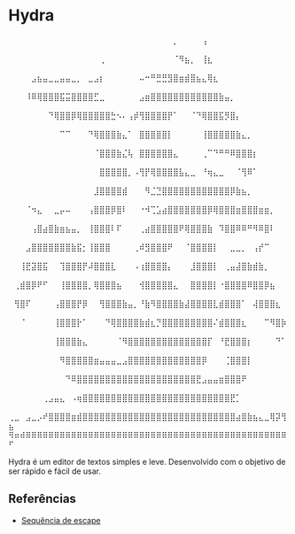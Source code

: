 # Hydra
⠀⠀⠀⠀⠀⠀⠀⠀⠀⠀⠀⠀⠀⠀⠀⠀⠀⠀⠀⠀⠀⠀⠀⠀⠀⠀⠀⠀⠀⡀⠀⠀⠀⠀⢠⠀⠀⠀⠀⠀⠀⠀⠀⠀⠀⠀⠀⠀⠀⠀
⠀⠀⠀⠀⠀⠀⠀⠀⠀⠀⠀⠀⠀⠀⠀⠀⢀⠀⠀⠀⠀⠀⠀⠀⠀⠀⠀⠀⠀⠈⠻⣦⡀⠀⢸⣆⠀⠀⠀⠀⠀⠀⠀⠀⠀⠀⠀⠀⠀⠀
⠀⠀⠀⠀⣠⣦⣤⣀⣀⣤⣤⣀⡀⠀⣀⣠⡆⠀⠀⠀⠀⠀⠀⠤⠒⠛⣛⣛⣻⣿⣶⣾⣿⣦⣄⢿⣆⠀⠀⠀⠀⠀⠀⠀⠀⠀⠀⠀⠀⠀
⠀⠀⠀⠸⠿⢿⣿⣿⣿⣯⣭⣿⣿⣿⣿⣋⣀⠀⠀⠀⠀⠀⠀⣠⣶⣿⣿⣿⣿⣿⣿⣿⣿⣿⣿⣿⣿⣷⣤⡀⠀⠀⠀⠀⠀⠀⠀⠀⠀⠀
⠀⠀⠀⠀⠀⠀⠀⠙⢿⣿⣿⡿⢿⣿⣿⣿⣿⣿⣓⠢⠄⢠⡾⢻⣿⣿⣿⣿⡟⠁⠀⠀⠈⠙⢿⣿⣿⣯⡻⣿⡄⠀⠀⠀⠀⠀⠀⠀⠀⠀
⠀⠀⠀⠀⠀⠀⠀⠀⠀⠉⠉⠀⠀⠀⠙⢿⣿⣿⣿⣷⣄⠁⠀⣿⣿⣿⣿⣿⡇⠀⠀⠀⠀⠀⢸⣿⣿⣿⣿⣿⣷⣄⡀⠀⠀⠀⠀⠀⠀⠀
⠀⠀⠀⠀⠀⠀⠀⠀⠀⠀⠀⠀⠀⠀⠀⠈⣿⣿⣿⣷⣌⢧⠀⣿⣿⣿⣿⣿⣿⣄⠀⠀⠀⠀⢀⠉⠙⠛⠛⠿⣿⣿⣿⡆⠀⠀⠀⠀⠀⠀
⠀⠀⠀⠀⠀⠀⠀⠀⠀⠀⠀⠀⠀⠀⠀⠀⣿⣿⣿⣿⣿⡀⠠⢻⡟⢿⣿⣿⣿⣿⣧⣄⣀⠀⠘⢶⣄⣀⠀⠀⠈⢻⠿⠁⠀⠀⠀⠀⠀⠀
⠀⠀⠀⠀⠀⠀⠀⠀⠀⠀⠀⠀⠀⠀⠀⣸⣿⣿⣿⣿⣾⠀⠀⠀⠻⣈⣙⣿⣿⣿⣿⣿⣿⣿⣿⣿⣿⣿⣿⡿⣷⣦⡀⠀⠀⠀⠀⠀⠀⠀
⠀⠀⠀⠈⠲⣄⠀⠀⣀⡤⠤⠀⠀⠀⢠⣿⣿⣿⡿⣿⠇⠀⠀⠐⠺⢉⣡⣴⣿⣿⣿⣿⣿⣿⣿⡿⢿⣿⣿⣿⣶⣿⣿⣿⣶⣶⡀⠀⠀⠀
⠀⠀⠀⠀⢠⣿⣴⣿⣷⣶⣦⣤⡀⠀⢸⣿⣿⣿⠇⠏⠀⠀⠀⢀⣴⣿⣿⣿⣿⣿⠟⢿⣿⣿⣿⣷⠀⠹⣿⣿⠿⠿⠛⠻⠿⣿⠇⠀⠀⠀
⠀⠀⠀⣠⣿⣿⣿⣿⣿⣿⣿⣷⣯⡂⢸⣿⣿⣿⠀⠀⠀⠀⢀⠾⣻⣿⣿⣿⠟⠀⠀⠈⣿⣿⣿⣿⡇⠀⠀⣀⣀⡀⠀⢠⡞⠉⠀⠀⠀⠀
⠀⠀⢸⣟⣽⣿⣯⠀⠀⢹⣿⣿⣿⡟⠼⣿⣿⣿⣇⠀⠀⠀⠠⢰⣿⣿⣿⣿⡄⠀⠀⠀⣸⣿⣿⣿⡇⠀⢀⣤⣼⣿⣷⣾⣷⡀⠀⠀⠀⠀
⠀⢀⣾⣿⡿⠟⠋⠀⠀⢸⣿⣿⣿⣿⡀⢿⣿⣿⣿⣦⠀⠀⠀⢺⣿⣿⣿⣿⣿⣄⠀⠀⣿⣿⣿⣿⡇⠐⣿⣿⣿⣿⠿⣿⣿⡿⣦⠀⠀⠀
⠀⢻⣿⠏⠀⠀⠀⠀⢠⣿⣿⣿⡟⡿⠀⠀⢻⣿⣿⣿⣷⣤⡀⠘⣷⠻⣿⣿⣿⣿⣷⣼⣿⣿⣿⣿⣇⣾⣿⣿⣿⠁⠀⢼⣿⣿⣿⣆⠀⠀
⠀⠀⠈⠀⠀⠀⠀⠀⢸⣿⣿⣿⡗⠁⠀⠀⠀⠙⢿⣿⣿⣿⣿⣷⣾⣆⡙⣿⣿⣿⣿⣿⣿⣿⣿⣿⠌⣾⣿⣿⣿⣆⠀⠀⠀⠉⠻⣿⡷⠀
⠀⠀⠀⠀⠀⠀⠀⠀⢸⣿⣿⣿⣷⣄⠀⠀⠀⠀⠀⠈⠻⣿⣿⣿⣿⣿⣿⣿⣿⣿⣿⣿⣿⣿⣿⡏⠀⠘⣟⣿⣿⣿⡆⠀⠀⠀⠀⠙⠁⠀
⠀⠀⠀⠀⠀⠀⠀⠀⠀⠻⣿⣿⣿⣿⣿⣶⣤⣤⣤⣀⣠⣿⣿⣿⣿⣿⣿⣿⣿⣿⣿⣿⣿⣿⡿⠀⠀⠀⢈⣿⣿⣿⡇⠀⠀⠀⠀⠀⠀⠀
⠀⠀⠀⠀⠀⠀⠀⠀⠀⠀⠙⠿⣿⣿⣿⣿⣿⣿⣿⣿⣿⣿⣿⣿⣿⣿⣿⣿⣿⣿⣿⣿⣿⣟⣠⣤⣤⣶⣿⣿⣿⠟⠀⠀⠀⠀⠀⠀⠀⠀
⠀⠀⠀⠀⠀⠀⢀⣠⣤⣄⠀⠠⢶⣿⣿⣿⣿⣿⣿⣿⣿⣿⣿⣿⣿⣿⣿⣿⣿⣿⣿⣿⣿⣿⣿⣿⣿⣿⣿⣟⡁⠀⠀⠀⠀⠀⠀⠀⠀⠀
⢀⣀⠀⣠⣀⡠⠞⣿⣿⣿⣿⣶⣾⣿⣿⣿⣿⣿⣿⣿⣿⣿⣿⣿⣿⣿⣿⣿⣿⣿⣿⣿⣿⣿⣿⣿⣿⣿⣿⣿⣴⣿⣷⣦⣄⣀⢿⡽⢻⣦
⠻⠶⠾⠿⠿⠿⠿⠿⠿⠿⠿⠿⠿⠿⠿⠿⠿⠿⠿⠿⠿⠿⠿⠿⠿⠿⠿⠿⠿⠿⠿⠿⠿⠿⠿⠿⠿⠿⠿⠿⠿⠿⠿⠿⠿⠿⠿⠿⠿⠋

Hydra é um editor de textos simples e leve. Desenvolvido com o objetivo de ser rápido e fácil de usar.

## Referências

- [Sequência de escape]("https://en.wikipedia.org/wiki/Escape_sequences_in_C")
